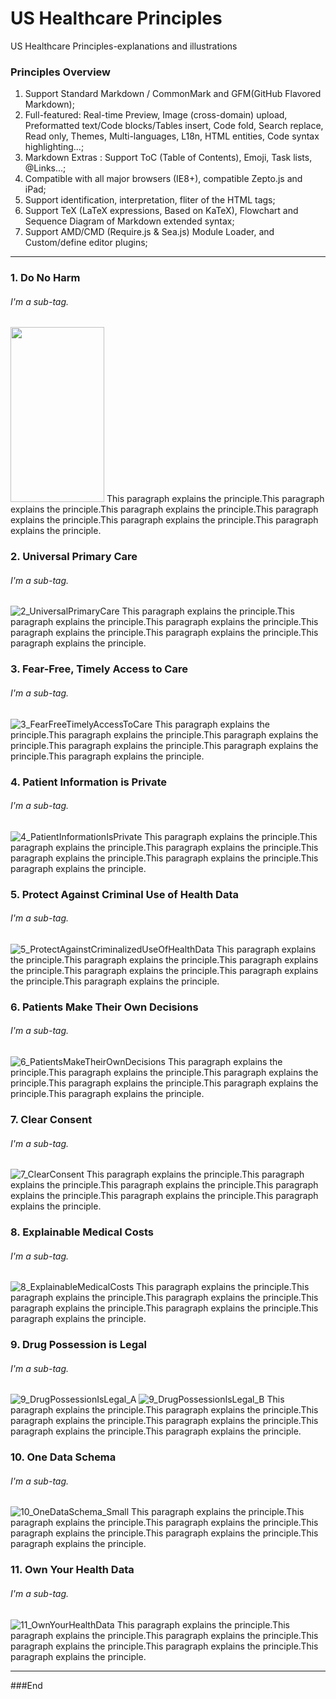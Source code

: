 # US Healthcare Principles
US Healthcare Principles-explanations and illustrations

### Principles Overview

1.  Support Standard Markdown / CommonMark and GFM(GitHub Flavored Markdown);
2. Full-featured: Real-time Preview, Image (cross-domain) upload, Preformatted text/Code blocks/Tables insert, Code fold, Search replace, Read only, Themes, Multi-languages, L18n, HTML entities, Code syntax highlighting...;
3. Markdown Extras : Support ToC (Table of Contents), Emoji, Task lists, @Links...;
4. Compatible with all major browsers (IE8+), compatible Zepto.js and iPad;
5. Support identification, interpretation, fliter of the HTML tags;
6. Support TeX (LaTeX expressions, Based on KaTeX), Flowchart and Sequence Diagram of Markdown extended syntax;
7. Support AMD/CMD (Require.js & Sea.js) Module Loader, and Custom/define editor plugins;

----
### 1. Do No Harm
###### I'm a sub-tag.
<img src="https://github.com/goinvo/US-Healthcare-Principles/assets/140448888/230be2b4-e385-49f0-8de0-6b09bb1c849a" width="150" height="280">
This paragraph explains the principle.This paragraph explains the principle.This paragraph explains the principle.This paragraph explains the principle.This paragraph explains the principle.This paragraph explains the principle.

### 2. Universal Primary Care
###### I'm a sub-tag.
![2_UniversalPrimaryCare](https://github.com/goinvo/US-Healthcare-Principles/assets/140448888/b0da7d12-160d-406e-8c99-adc295f9f9ed)
This paragraph explains the principle.This paragraph explains the principle.This paragraph explains the principle.This paragraph explains the principle.This paragraph explains the principle.This paragraph explains the principle.

### 3. Fear-Free, Timely Access to Care
###### I'm a sub-tag.
![3_FearFreeTimelyAccessToCare](https://github.com/goinvo/US-Healthcare-Principles/assets/140448888/9ccfa188-5b14-4715-8632-59e74e002d31)
This paragraph explains the principle.This paragraph explains the principle.This paragraph explains the principle.This paragraph explains the principle.This paragraph explains the principle.This paragraph explains the principle.

### 4. Patient Information is Private
###### I'm a sub-tag.
![4_PatientInformationIsPrivate](https://github.com/goinvo/US-Healthcare-Principles/assets/140448888/e5ab3701-ce19-499e-ba2d-82969b317cd2)
This paragraph explains the principle.This paragraph explains the principle.This paragraph explains the principle.This paragraph explains the principle.This paragraph explains the principle.This paragraph explains the principle.

### 5. Protect Against Criminal Use of Health Data
###### I'm a sub-tag.
![5_ProtectAgainstCriminalizedUseOfHealthData](https://github.com/goinvo/US-Healthcare-Principles/assets/140448888/b3da524e-dfe4-4b7c-8a9d-f9c4c64cb9fe)
This paragraph explains the principle.This paragraph explains the principle.This paragraph explains the principle.This paragraph explains the principle.This paragraph explains the principle.This paragraph explains the principle.

### 6. Patients Make Their Own Decisions
###### I'm a sub-tag.
![6_PatientsMakeTheirOwnDecisions](https://github.com/goinvo/US-Healthcare-Principles/assets/140448888/b0b257da-ca62-4eab-846c-2536dbf14598)
This paragraph explains the principle.This paragraph explains the principle.This paragraph explains the principle.This paragraph explains the principle.This paragraph explains the principle.This paragraph explains the principle.

### 7. Clear Consent
###### I'm a sub-tag.
![7_ClearConsent](https://github.com/goinvo/US-Healthcare-Principles/assets/140448888/2bbf387c-5ced-49ba-b954-f6e3d5098286)
This paragraph explains the principle.This paragraph explains the principle.This paragraph explains the principle.This paragraph explains the principle.This paragraph explains the principle.This paragraph explains the principle.

### 8. Explainable Medical Costs
###### I'm a sub-tag.
![8_ExplainableMedicalCosts](https://github.com/goinvo/US-Healthcare-Principles/assets/140448888/8d319f4e-1f37-4215-86ec-99beef08ff39)
This paragraph explains the principle.This paragraph explains the principle.This paragraph explains the principle.This paragraph explains the principle.This paragraph explains the principle.This paragraph explains the principle.

### 9. Drug Possession is Legal
###### I'm a sub-tag.
![9_DrugPossessionIsLegal_A](https://github.com/goinvo/US-Healthcare-Principles/assets/140448888/6052e1a4-05fa-4d49-8a40-a17cc11612ec)
![9_DrugPossessionIsLegal_B](https://github.com/goinvo/US-Healthcare-Principles/assets/140448888/63ac8b0b-1245-40c6-a3de-bbd739c125ed)
This paragraph explains the principle.This paragraph explains the principle.This paragraph explains the principle.This paragraph explains the principle.This paragraph explains the principle.This paragraph explains the principle.

### 10. One Data Schema
###### I'm a sub-tag.
![10_OneDataSchema_Small](https://github.com/goinvo/US-Healthcare-Principles/assets/140448888/ff8f5ce4-8a4d-45d1-8d2d-79e501227776)
This paragraph explains the principle.This paragraph explains the principle.This paragraph explains the principle.This paragraph explains the principle.This paragraph explains the principle.This paragraph explains the principle.


### 11. Own Your Health Data
###### I'm a sub-tag.
![11_OwnYourHealthData](https://github.com/goinvo/US-Healthcare-Principles/assets/140448888/0f24f932-6026-46bb-a708-bdd8a17fc4a8)
This paragraph explains the principle.This paragraph explains the principle.This paragraph explains the principle.This paragraph explains the principle.This paragraph explains the principle.This paragraph explains the principle.

----


###End
